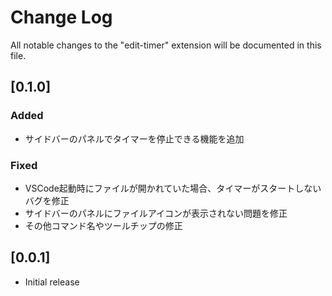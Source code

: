 # Change Log

All notable changes to the "edit-timer" extension will be documented in this file.

## [0.1.0]

### Added

- サイドバーのパネルでタイマーを停止できる機能を追加

### Fixed

- VSCode起動時にファイルが開かれていた場合、タイマーがスタートしないバグを修正
- サイドバーのパネルにファイルアイコンが表示されない問題を修正
- その他コマンド名やツールチップの修正

## [0.0.1]

- Initial release
